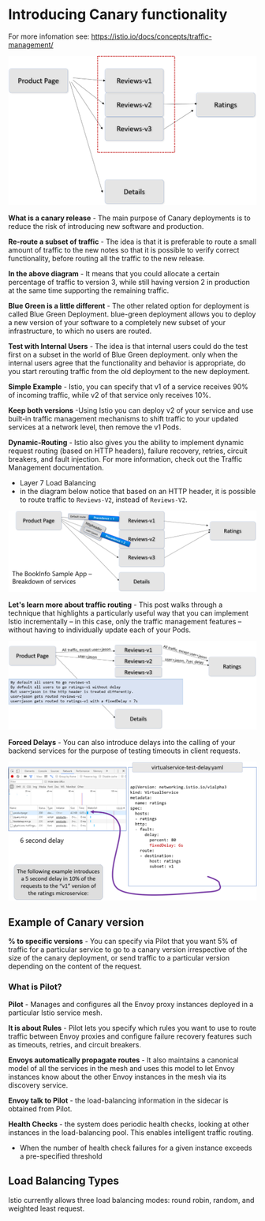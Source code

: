 # Introducing Canary functionality

For more infomation see:
https://istio.io/docs/concepts/traffic-management/


![Canary](./images/review-versions.png)

**What is a canary release** - The main purpose of Canary deployments is to reduce the risk of introducing new software and production.

**Re-route a subset of traffic** - The idea is that it is preferable to route a small amount of traffic to the new notes so that it is possible to verify correct functionality, before routing all the traffic to the new release.

**In the above diagram** - It means that you could allocate a certain percentage of traffic to version 3, while still having version 2 in production at the same time supporting the remaining traffic.

**Blue Green is a little different** - The other related option for deployment is called Blue Green Deployment. blue-green deployment allows you to deploy a new version of your software to a completely new subset of your infrastructure, to which no users are routed.

**Test with Internal Users** - The idea is that internal users could do the test first on a subset in the world of Blue Green deployment. only when the internal users agree that the functionality and behavior is appropriate, do you start rerouting traffic from the old deployment to the new deployment.


**Simple Example** -  Istio, you can specify that v1 of a service receives 90% of incoming traffic, while v2 of that service only receives 10%. 

**Keep both versions** -Using Istio you can deploy v2 of your service and use built-in traffic management mechanisms to shift traffic to your updated services at a network level, then remove the v1 Pods.

**Dynamic-Routing** - Istio also gives you the ability to implement dynamic request routing (based on HTTP headers), failure recovery, retries, circuit breakers, and fault injection. For more information, check out the Traffic Management documentation.

- Layer 7 Load Balancing
- in the diagram below notice that based on an HTTP header, it is possible to route traffic to `Reviews-V2`, instead of `Reviews-V2`.

![](./images/layer-7-routing.png)

**Let's learn more about traffic routing** - This post walks through a technique that highlights a particularly useful way that you can implement Istio incrementally – in this case, only the traffic management features – without having to individually update each of your Pods.

![](./images/traffic-routing-explained.png)


**Forced Delays** - You can also introduce delays into the calling of your backend services for the purpose of testing timeouts in client requests.

![](./images/delay.png)

## Example of Canary version

**% to specific versions** - You can specify via Pilot that you want 5% of traffic for a particular service to go to a canary version irrespective of the size of the canary deployment, or send traffic to a particular version depending on the content of the request.

### What is Pilot?

**Pilot** - Manages and configures all the Envoy proxy instances deployed in a particular Istio service mesh. 

**It is about Rules** - Pilot lets you specify which rules you want to use to route traffic between Envoy proxies and configure failure recovery features such as timeouts, retries, and circuit breakers. 

**Envoys automatically propagate routes** - It also maintains a canonical model of all the services in the mesh and uses this model to let Envoy instances know about the other Envoy instances in the mesh via its discovery service.

**Envoy talk to Pilot** - the load-balancing information in the sidecar is obtained from Pilot.

**Health Checks** - the system does periodic health checks, looking at other instances in the load-balancing pool. This enables intelligent traffic routing.

- When the number of health check failures for a given instance exceeds a pre-specified threshold

## Load Balancing Types

Istio currently allows three load balancing modes: round robin, random, and weighted least request.



